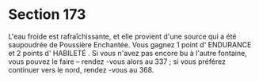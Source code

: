 # Section 173

L'eau froide est rafraîchissante, et elle provient d'une source qui a été saupoudrée de
Poussière Enchantée. Vous gagnez 1 point d' ENDURANCE  et 2 points d' HABILETÉ . Si vous
n'avez pas encore bu à l'autre fontaine, vous pouvez le faire – rendez -vous alors au 337 ;
si vous préférez continuer vers le nord, rendez -vous au 368.